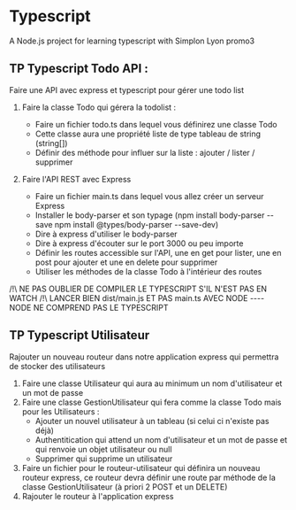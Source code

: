 # Typescript

A Node.js project for learning typescript with Simplon Lyon promo3


## TP Typescript Todo API :
Faire une API avec express et typescript pour gérer une todo list

1. Faire la classe Todo qui gérera la todolist :
    - Faire un fichier todo.ts dans lequel vous définirez une classe Todo
    - Cette classe aura une propriété liste de type tableau de string (string[])
    - Définir des méthode pour influer sur la liste : ajouter / lister / supprimer

2. Faire l'API REST avec Express
    - Faire un fichier main.ts dans lequel vous allez créer un serveur Express 
    - Installer le body-parser et son typage (npm install body-parser --save     npm install @types/body-parser --save-dev)
    - Dire à express d'utiliser le body-parser
    - Dire à express d'écouter sur le port 3000 ou peu importe
    - Définir les routes accessible sur l'API, une en get pour lister, une en post pour ajouter et une en delete pour supprimer
    - Utiliser les méthodes de la classe Todo à l'intérieur des routes

/!\ NE PAS OUBLIER DE COMPILER LE TYPESCRIPT S'IL N'EST PAS EN WATCH
/!\ LANCER BIEN dist/main.js ET PAS main.ts AVEC NODE ---- NODE NE COMPREND PAS LE TYPESCRIPT

## TP Typescript Utilisateur

Rajouter un nouveau routeur dans notre application express qui permettra de stocker des utilisateurs
1. Faire une classe Utilisateur qui aura au minimum un nom d'utilisateur et un mot de passe
2. Faire une classe GestionUtilisateur qui fera comme la classe Todo mais pour les Utilisateurs :
    - Ajouter un nouvel utilisateur à un tableau (si celui ci n'existe pas déjà)
    - Authentitication qui attend un nom d'utilisateur et un mot de passe et qui renvoie un objet utilisateur ou null
    - Supprimer qui supprime un utilisateur
3. Faire un fichier pour le routeur-utilisateur qui définira un nouveau routeur express, ce routeur devra définir une route par méthode de la classe GestionUtilisateur (à priori 2 POST et un DELETE)
4. Rajouter le routeur à l'application express